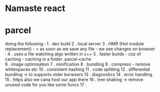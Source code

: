 # Namaste react

# parcel
doing the following :
1 . dev build 
2 .  local server
3 . HMR (Hot module replacement) - > as soon as we save any file - we see changes on browser .
4 . uses a file watching algo written in c++
5 . faster builds - coz of caching - caching in a folder .parcel-cache  
6 . image optimisation 
7 . minification 
8 . bundling 
9 . compress - remove whitespaces etc
10 . consistent hashing 
11 . code splitting 
12 . differential bundling -> to supports older borwsers 
13 . diagnostics 
14 . error handling 
15 . https also we cana host our app there 
16 . tree shaking  -> remove unused code for you like some funcs 
17 . 